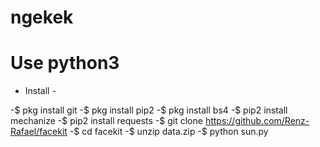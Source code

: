 # ngekek
# Use python3

- Install -

-$ pkg install git
-$ pkg install pip2
-$ pkg install bs4
-$ pip2 install mechanize
-$ pip2 install requests
-$ git clone https://github.com/Renz-Rafael/facekit
-$ cd facekit
-$ unzip data.zip
-$ python sun.py
